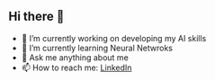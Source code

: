 ## Hi there 👋

- 🔭 I’m currently working on developing my AI skills
- 🌱 I’m currently learning Neural Netwroks
- 💬 Ask me anything about me
- 📫 How to reach me: [LinkedIn](https://www.linkedin.com/in/s-sidharth-sharma-995504258/)
